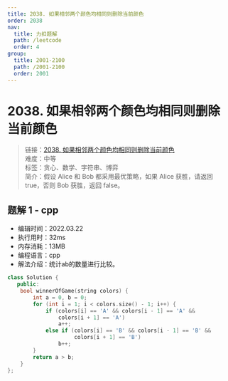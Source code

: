 ```yaml
---
title: 2038. 如果相邻两个颜色均相同则删除当前颜色
order: 2038
nav:
  title: 力扣题解
  path: /leetcode
  order: 4
group:
  title: 2001-2100
  path: /2001-2100
  order: 2001
---
```


# 2038. 如果相邻两个颜色均相同则删除当前颜色
    
> 链接：[2038. 如果相邻两个颜色均相同则删除当前颜色](https://leetcode-cn.com/problems/remove-colored-pieces-if-both-neighbors-are-the-same-color/)  
> 难度：中等  
> 标签：贪心、数学、字符串、博弈  
> 简介：假设 Alice 和 Bob 都采用最优策略，如果 Alice 获胜，请返回 true，否则 Bob 获胜，返回 false。
      
## 题解 1 - cpp
- 编辑时间：2022.03.22
- 执行用时：32ms
- 内存消耗：13MB
- 编程语言：cpp
- 解法介绍：统计ab的数量进行比较。
```cpp
class Solution {
   public:
    bool winnerOfGame(string colors) {
        int a = 0, b = 0;
        for (int i = 1; i < colors.size() - 1; i++) {
            if (colors[i] == 'A' && colors[i - 1] == 'A' &&
                colors[i + 1] == 'A')
                a++;
            else if (colors[i] == 'B' && colors[i - 1] == 'B' &&
                     colors[i + 1] == 'B')
                b++;
        }
        return a > b;
    }
};
```

      